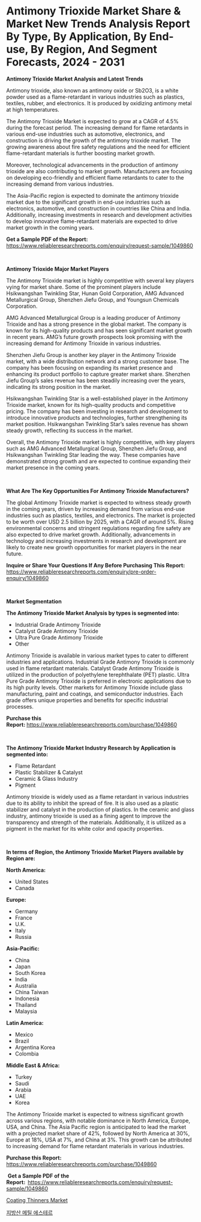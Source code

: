 <p><h1>Antimony Trioxide Market Share & Market New Trends Analysis Report By Type, By Application, By End-use, By Region, And Segment Forecasts, 2024 - 2031</h1></p><p><strong>Antimony Trioxide Market Analysis and Latest Trends</strong></p>
<p><p>Antimony trioxide, also known as antimony oxide or Sb2O3, is a white powder used as a flame-retardant in various industries such as plastics, textiles, rubber, and electronics. It is produced by oxidizing antimony metal at high temperatures.</p><p>The Antimony Trioxide Market is expected to grow at a CAGR of 4.5% during the forecast period. The increasing demand for flame retardants in various end-use industries such as automotive, electronics, and construction is driving the growth of the antimony trioxide market. The growing awareness about fire safety regulations and the need for efficient flame-retardant materials is further boosting market growth.</p><p>Moreover, technological advancements in the production of antimony trioxide are also contributing to market growth. Manufacturers are focusing on developing eco-friendly and efficient flame retardants to cater to the increasing demand from various industries.</p><p>The Asia-Pacific region is expected to dominate the antimony trioxide market due to the significant growth in end-use industries such as electronics, automotive, and construction in countries like China and India. Additionally, increasing investments in research and development activities to develop innovative flame-retardant materials are expected to drive market growth in the coming years.</p></p>
<p><strong>Get a Sample PDF of the Report:&nbsp;</strong> <a href="https://www.reliableresearchreports.com/enquiry/request-sample/1049860">https://www.reliableresearchreports.com/enquiry/request-sample/1049860</a></p>
<p>&nbsp;</p>
<p><strong>Antimony Trioxide Major Market Players</strong></p>
<p><p>The Antimony Trioxide market is highly competitive with several key players vying for market share. Some of the prominent players include Hsikwangshan Twinkling Star, Hunan Gold Corporation, AMG Advanced Metallurgical Group, Shenzhen Jiefu Group, and Youngsun Chemicals Corporation.</p><p>AMG Advanced Metallurgical Group is a leading producer of Antimony Trioxide and has a strong presence in the global market. The company is known for its high-quality products and has seen significant market growth in recent years. AMG’s future growth prospects look promising with the increasing demand for Antimony Trioxide in various industries.</p><p>Shenzhen Jiefu Group is another key player in the Antimony Trioxide market, with a wide distribution network and a strong customer base. The company has been focusing on expanding its market presence and enhancing its product portfolio to capture greater market share. Shenzhen Jiefu Group’s sales revenue has been steadily increasing over the years, indicating its strong position in the market.</p><p>Hsikwangshan Twinkling Star is a well-established player in the Antimony Trioxide market, known for its high-quality products and competitive pricing. The company has been investing in research and development to introduce innovative products and technologies, further strengthening its market position. Hsikwangshan Twinkling Star’s sales revenue has shown steady growth, reflecting its success in the market.</p><p>Overall, the Antimony Trioxide market is highly competitive, with key players such as AMG Advanced Metallurgical Group, Shenzhen Jiefu Group, and Hsikwangshan Twinkling Star leading the way. These companies have demonstrated strong growth and are expected to continue expanding their market presence in the coming years.</p></p>
<p>&nbsp;</p>
<p><strong>What Are The Key Opportunities For Antimony Trioxide Manufacturers?</strong></p>
<p><p>The global Antimony Trioxide market is expected to witness steady growth in the coming years, driven by increasing demand from various end-use industries such as plastics, textiles, and electronics. The market is projected to be worth over USD 2.5 billion by 2025, with a CAGR of around 5%. Rising environmental concerns and stringent regulations regarding fire safety are also expected to drive market growth. Additionally, advancements in technology and increasing investments in research and development are likely to create new growth opportunities for market players in the near future.</p></p>
<p><strong>Inquire or Share Your Questions If Any Before Purchasing This Report:</strong> <a href="https://www.reliableresearchreports.com/enquiry/pre-order-enquiry/1049860">https://www.reliableresearchreports.com/enquiry/pre-order-enquiry/1049860</a></p>
<p>&nbsp;</p>
<p><strong>Market Segmentation</strong></p>
<p><strong>The Antimony Trioxide Market Analysis by types is segmented into:</strong></p>
<p><ul><li>Industrial Grade Antimony Trioxide</li><li>Catalyst Grade Antimony Trioxide</li><li>Ultra Pure Grade Antimony Trioxide</li><li>Other</li></ul></p>
<p><p>Antimony Trioxide is available in various market types to cater to different industries and applications. Industrial Grade Antimony Trioxide is commonly used in flame retardant materials. Catalyst Grade Antimony Trioxide is utilized in the production of polyethylene terephthalate (PET) plastic. Ultra Pure Grade Antimony Trioxide is preferred in electronic applications due to its high purity levels. Other markets for Antimony Trioxide include glass manufacturing, paint and coatings, and semiconductor industries. Each grade offers unique properties and benefits for specific industrial processes.</p></p>
<p><strong>Purchase this Report:&nbsp;</strong><a href="https://www.reliableresearchreports.com/purchase/1049860">https://www.reliableresearchreports.com/purchase/1049860</a></p>
<p>&nbsp;</p>
<p><strong>The Antimony Trioxide Market Industry Research by Application is segmented into:</strong></p>
<p><ul><li>Flame Retardant</li><li>Plastic Stabilizer & Catalyst</li><li>Ceramic & Glass Industry</li><li>Pigment</li></ul></p>
<p><p>Antimony trioxide is widely used as a flame retardant in various industries due to its ability to inhibit the spread of fire. It is also used as a plastic stabilizer and catalyst in the production of plastics. In the ceramic and glass industry, antimony trioxide is used as a fining agent to improve the transparency and strength of the materials. Additionally, it is utilized as a pigment in the market for its white color and opacity properties.</p></p>
<p>&nbsp;</p>
<p><strong>In terms of Region, the Antimony Trioxide Market Players available by Region are:</strong></p>
<p>
    <p> <strong> North America: </strong>
        <ul>
            <li>United States</li>
            <li>Canada</li>
        </ul>
        </p> 
    <p> <strong> Europe: </strong>
        <ul>
            <li>Germany</li>
            <li>France</li>
            <li>U.K.</li>
            <li>Italy</li>
            <li>Russia</li>
        </ul>
        </p> 
    <p> <strong> Asia-Pacific: </strong>
        <ul>
            <li>China</li>
            <li>Japan</li>
            <li>South Korea</li>
            <li>India</li>
            <li>Australia</li>
            <li>China Taiwan</li>
            <li>Indonesia</li>
            <li>Thailand</li>
            <li>Malaysia</li>
        </ul>
        </p> 
    <p> <strong> Latin America: </strong>
        <ul>
            <li>Mexico</li>
            <li>Brazil</li>
            <li>Argentina Korea</li>
            <li>Colombia</li>
        </ul>
        </p> 
    <p> <strong> Middle East & Africa: </strong>
        <ul>
            <li>Turkey</li>
            <li>Saudi</li>
            <li>Arabia</li>
            <li>UAE</li>
            <li>Korea</li>
        </ul>
    </p>
    </p>
<p><p>The Antimony Trioxide market is expected to witness significant growth across various regions, with notable dominance in North America, Europe, USA, and China. The Asia Pacific region is anticipated to lead the market with a projected market share of 42%, followed by North America at 30%, Europe at 18%, USA at 7%, and China at 3%. This growth can be attributed to increasing demand for flame retardant materials in various industries.</p></p>
<p><strong>Purchase this Report: </strong><a href="https://www.reliableresearchreports.com/purchase/1049860">https://www.reliableresearchreports.com/purchase/1049860</a></p>
<p>&nbsp;<strong>Get a Sample PDF of the Report:&nbsp;&nbsp;</strong><a href="https://www.reliableresearchreports.com/enquiry/request-sample/1049860">https://www.reliableresearchreports.com/enquiry/request-sample/1049860</a></p>
<p><strong></strong></p>
<p><p><a href="https://gamy-alyssum-396.notion.site/Coating-Thinners-Market-Insights-Market-Players-and-Forecast-Till-2031-86258dee689f4aa1a11a2b1142e67c75">Coating Thinners Market</a></p><p><a href="https://github.com/crfsywufhm81415/Market-Research-Report-List-1/blob/main/8770255194068.md">지방산 메틸 에스테르</a></p></p>